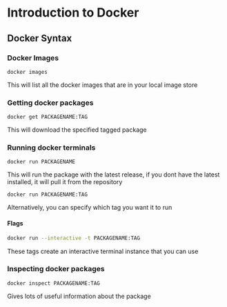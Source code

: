 # Introduction to Docker

## Docker Syntax
### Docker Images
```
docker images
```
This will list all the docker images that are in your local image store

### Getting docker packages
```
docker get PACKAGENAME:TAG
```
This will download the specified tagged package

### Running docker terminals
```
docker run PACKAGENAME
```
This will run the package with the latest release, if you dont have the latest installed, it will pull it from the repository
```
docker run PACKAGENAME:TAG
```
Alternatively, you can specify which tag you want it to run

#### Flags
```bash
docker run --interactive -t PACKAGENAME:TAG
```
These tags create an interactive terminal instance that you can use

### Inspecting docker packages
```
docker inspect PACKAGENAME:TAG
```
Gives lots of useful information about the package